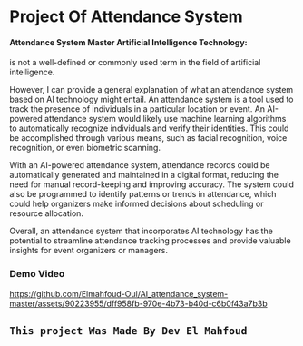 <!DOCTYPE html>
<html>
 
  <body>
    <h1>Project Of Attendance System</h1>
    <p><h4> Attendance System Master Artificial Intelligence Technology: </h4>is not a well-defined or commonly used term in the field of artificial intelligence.</p>
    <p>However, I can provide a general explanation of what an attendance system based on AI technology might entail. An attendance system is a tool used to track the presence of individuals in a particular location or event. An AI-powered attendance system would likely use machine learning algorithms to automatically recognize individuals and verify their identities. This could be accomplished through various means, such as facial recognition, voice recognition, or even biometric scanning.</p>
    <p>With an AI-powered attendance system, attendance records could be automatically generated and maintained in a digital format, reducing the need for manual record-keeping and improving accuracy. The system could also be programmed to identify patterns or trends in attendance, which could help organizers make informed decisions about scheduling or resource allocation.</p>
    <p>Overall, an attendance system that incorporates AI technology has the potential to streamline attendance tracking processes and provide valuable insights for event organizers or managers.</p>
  <h3>Demo Video</h3>
  
https://github.com/Elmahfoud-Oul/AI_attendance_system-master/assets/90223955/dff958fb-970e-4b73-b40d-c6b0f43a7b3b

<h2><code>This project Was Made By Dev El Mahfoud</code> </h2>
  </body>
</html>
